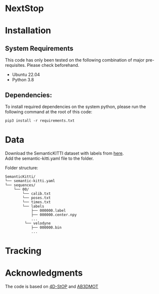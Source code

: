 # NextStop

# Installation
## System Requirements
This code has only been tested on the following combination of major pre-requisites. Please check beforehand.

* Ubuntu 22.04
* Python 3.8

## Dependencies:
To install required dependencies on the system python, please run the following command at the root of this code:
```
pip3 install -r requirements.txt
```

# Data
Download the SemanticKITTI dataset with labels from [here](http://semantic-kitti.org/dataset.html#download/).  
Add the semantic-kitti.yaml file to the folder.

Folder structure:
```
SemanticKitti/  
└── semantic-kitti.yaml  
└── sequences/  
    └── 00/  
        └── calib.txt  
        └── poses.txt  
        └── times.txt  
        └── labels  
            ├── 000000.label  
            ├── 000000.center.npy  
            ...  
         └── velodyne  
            ├── 000000.bin  
            ...
```
# Tracking

# Acknowledgments
The code is based on [4D-StOP](https://github.com/LarsKreuzberg/4D-StOP) and [AB3DMOT](https://github.com/xinshuoweng/AB3DMOT)
